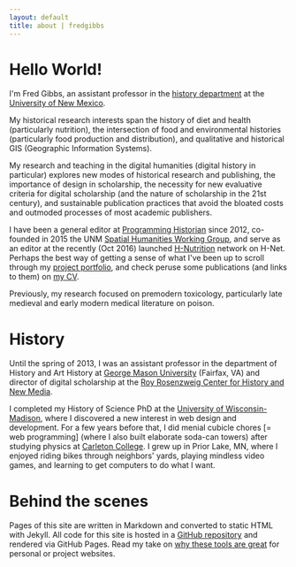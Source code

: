 ```yaml
---
layout: default
title: about | fredgibbs
---
```


# Hello World!
I'm Fred Gibbs, an assistant professor in the [history department](http://history.unm.edu) at the [University of New Mexico](http://unm.edu). 

My historical research interests span the history of diet and health (particularly nutrition), the intersection of food and environmental histories (particularly food production and distribution), and qualitative and historical GIS (Geographic Information Systems).

My research and teaching in the digital humanities (digital history in particular) explores new modes of historical research and publishing, the importance of design in scholarship, the necessity for new evaluative criteria for digital scholarship (and the nature of scholarship in the 21st century), and sustainable publication practices that avoid the bloated costs and outmoded processes of most academic publishers.

I have been a general editor at [Programming Historian](http://programminghistorian.org) since 2012, co-founded in 2015 the UNM [Spatial Humanities Working Group](http://spatialhumanities.unm.edu), and serve as an editor at the recently (Oct 2016) launched [H-Nutrition](https://networks.h-net.org/h-nutrition) network on H-Net. Perhaps the best way of getting a sense of what I've been up to scroll through my [project portfolio](../projects), and check peruse some publications (and links to them) on [my CV](../cv).

Previously, my research focused on premodern toxicology, particularly late medieval and early modern medical literature on poison.


# History
Until the spring of 2013, I was an assistant professor in the department of History and Art History at [George Mason University](http:///gmu.edu) (Fairfax, VA) and director of digital scholarship at the [Roy Rosenzweig Center for History and New Media](http://chnm.gmu.edu).

I completed my History of Science PhD at the [University of Wisconsin-Madison](http://wisc.edu), where I discovered a new interest in web design and development. For a few years before that, I did menial cubicle chores \[= web programming] (where I also built elaborate soda-can towers) after studying physics at [Carleton College](http://www.carleton.edu). I grew up in Prior Lake, MN, where I enjoyed riding bikes through neighbors' yards, playing  mindless video games, and learning to get computers to do what I want.


# Behind the scenes
Pages of this site are written in Markdown and converted to static HTML with Jekyll. All code for this site is hosted in a [GitHub repository](https://github.com/fredgibbs/fredgibbs.github.io) and rendered via GitHub Pages. Read my take on [why these tools are great](http://fredgibbs.net/posts/post/a-new-minimalist-versioned-website/) for personal or project websites.